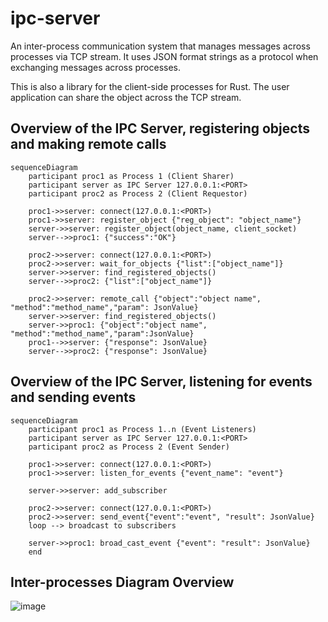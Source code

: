 # ipc-server
An inter-process communication system that manages messages across processes via TCP stream.
It uses JSON format strings as a protocol when exchanging messages across processes.

This is also a library for the client-side processes for Rust.
The user application can share the object across the TCP stream.

## Overview of the IPC Server, registering objects and making remote calls
```mermaid
sequenceDiagram
    participant proc1 as Process 1 (Client Sharer)
    participant server as IPC Server 127.0.0.1:<PORT>
    participant proc2 as Process 2 (Client Requestor)

    proc1->>server: connect(127.0.0.1:<PORT>)
    proc1->>server: register_object {"reg_object": "object_name"}
    server->>server: register_object(object_name, client_socket)
    server-->>proc1: {"success":"OK"}

    proc2->>server: connect(127.0.0.1:<PORT>)
    proc2->>server: wait_for_objects {"list":["object_name"]}
    server->>server: find_registered_objects()
    server-->>proc2: {"list":["object_name"]}

    proc2->>server: remote_call {"object":"object name", "method":"method_name","param": JsonValue}
    server->>server: find_registered_objects()
    server->>proc1: {"object":"object name", "method":"method_name","param":JsonValue}
    proc1-->>server: {"response": JsonValue}
    server-->>proc2: {"response": JsonValue}
```

## Overview of the IPC Server, listening for events and sending events
```mermaid
sequenceDiagram
    participant proc1 as Process 1..n (Event Listeners)
    participant server as IPC Server 127.0.0.1:<PORT>
    participant proc2 as Process 2 (Event Sender)

    proc1->>server: connect(127.0.0.1:<PORT>)
    proc1->>server: listen_for_events {"event_name": "event"}

    server->>server: add_subscriber

    proc2->>server: connect(127.0.0.1:<PORT>)
    proc2->>server: send_event{"event":"event", "result": JsonValue}
    loop --> broadcast to subscribers

    server->>proc1: broad_cast_event {"event": "result": JsonValue}
    end
```

## Inter-processes Diagram Overview
![image](https://github.com/LorenzoLeonardo/ipc-server/assets/97872577/7e692a29-7c47-4e16-8d5b-60ed35b1f5e2)
